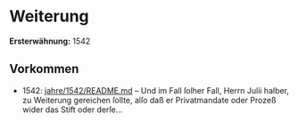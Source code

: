 # Weiterung

**Ersterwähnung:** 1542

## Vorkommen
- 1542: [jahre/1542/README.md](../jahre/1542/README.md) – Und im Fall ſolher Fall, Herrn Julii halber, zu
Weiterung gereichen ſollte, alſo daß er Privatmandate
oder Prozeß wider das Stift oder derſe...
